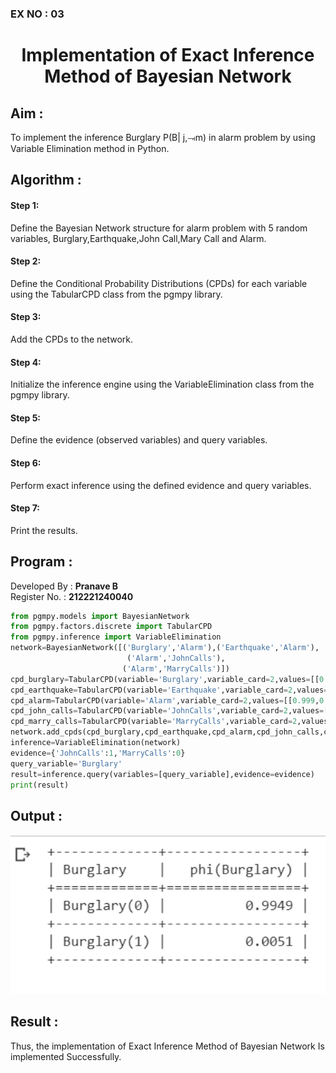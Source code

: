 ### EX NO : 03
# <p align="center">Implementation of Exact Inference Method of Bayesian Network</p>

## Aim :
To implement the inference Burglary P(B| j,⥗m) in alarm problem by using Variable Elimination method in Python.

## Algorithm :

#### Step 1: 
Define the Bayesian Network structure for alarm problem with 5 random variables, Burglary,Earthquake,John Call,Mary Call and Alarm.<br>
#### Step 2: 
Define the Conditional Probability Distributions (CPDs) for each variable using the TabularCPD class from the pgmpy library.<br>
#### Step 3: 
Add the CPDs to the network.<br>
#### Step 4: 
Initialize the inference engine using the VariableElimination class from the pgmpy library.<br>
#### Step 5: 
Define the evidence (observed variables) and query variables.<br>
#### Step 6: 
Perform exact inference using the defined evidence and query variables.<br>
#### Step 7: 
Print the results.<br>

## Program :
Developed By : **Pranave B**
</br>
Register No. : **212221240040**
```py
from pgmpy.models import BayesianNetwork
from pgmpy.factors.discrete import TabularCPD
from pgmpy.inference import VariableElimination
network=BayesianNetwork([('Burglary','Alarm'),('Earthquake','Alarm'),
                          ('Alarm','JohnCalls'),
                         ('Alarm','MarryCalls')])
cpd_burglary=TabularCPD(variable='Burglary',variable_card=2,values=[[0.999],[0.001]])
cpd_earthquake=TabularCPD(variable='Earthquake',variable_card=2,values=[[0.998],[0.002]])
cpd_alarm=TabularCPD(variable='Alarm',variable_card=2,values=[[0.999,0.71,0.06,0.05],[0.001,0.29,0.94,0.95]],evidence=['Burglary','Earthquake'],evidence_card=[2,2])
cpd_john_calls=TabularCPD(variable='JohnCalls',variable_card=2,values=[[0.95,0.1],[0.05,0.9]],evidence=['Alarm'],evidence_card=[2])
cpd_marry_calls=TabularCPD(variable='MarryCalls',variable_card=2,values=[[0.99,0.3],[0.01,0.7]],evidence=['Alarm'],evidence_card=[2])
network.add_cpds(cpd_burglary,cpd_earthquake,cpd_alarm,cpd_john_calls,cpd_marry_calls)
inference=VariableElimination(network)
evidence={'JohnCalls':1,'MarryCalls':0}
query_variable='Burglary'
result=inference.query(variables=[query_variable],evidence=evidence)
print(result)
```
## Output :

![image](output.png)

## Result :  
Thus, the implementation of Exact Inference Method of Bayesian Network Is implemented Successfully.
